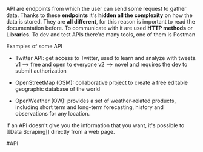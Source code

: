 API are endpoints from which the user can send some request to gather data.
Thanks to these **endpoints** it's **hidden all the complexity** on how the data is stored.
They are **all different**, for this reason is important to read the documentation before.
To communicate with it are used **HTTP methods** or **Libraries**.
	To dev and test APIs there're many tools, one of them is Postman


Examples of some API
- Twitter API: get access to Twitter, used to learn and analyze with tweets.
	v1 --> free and open to everyone
	v2 --> novel and requires the dev to submit authorization

- OpenStreetMap (OSM): collaborative project to create a free editable geographic database of the world

- OpenWeather (OW): provides a set of weather-related products, including short term and long-term forecasting, history and observations for any location.

If an API doesn't give you the information that you want, it's possible to [[Data Scraping]] directly from a web page.

#API